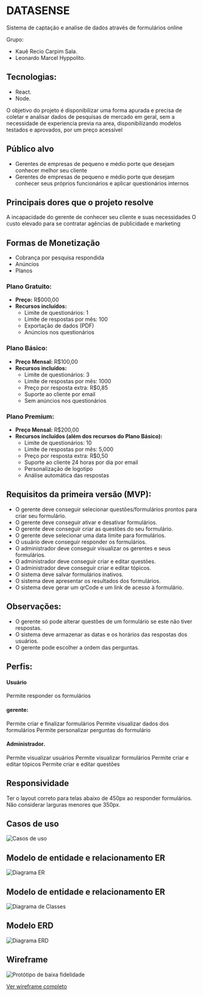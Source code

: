 # DATASENSE

Sistema de captação e analise de dados através de formulários online

Grupo:  

- Kauê Recio Carpim Sala.  
- Leonardo Marcel Hyppolito.  

## Tecnologias: 

- React. 
- Node. 

O objetivo do projeto é disponibilizar uma forma apurada e precisa de coletar e analisar dados de pesquisas de mercado em geral, sem a necessidade de experiencia previa na area, disponibilizando modelos testados e aprovados, por um preço acessível

## Público alvo 

- Gerentes de empresas de pequeno e médio porte que desejam conhecer melhor seu cliente
- Gerentes de empresas de pequeno e médio porte que desejam conhecer seus próprios funcionários e aplicar questionários internos

## Principais dores que o projeto resolve 

A incapacidade do gerente de conhecer seu cliente e suas necessidades
O custo elevado para se contratar agências de publicidade e marketing

## Formas de Monetização

- Cobrança por pesquisa respondida
- Anúncios
- Planos

### Plano Gratuito:
- **Preço:** R$000,00
- **Recursos incluídos:**
  - Limite de questionários: 1
  - Limite de respostas por mês: 100
  - Exportação de dados (PDF)
  - Anúncios nos questionários

### Plano Básico:
- **Preço Mensal:** R$100,00
- **Recursos incluídos:**
  - Limite de questionários: 3
  - Limite de respostas por mês: 1000
  - Preço por resposta extra: R$0,85
  - Suporte ao cliente por email
  - Sem anúncios nos questionários

### Plano Premium:
- **Preço Mensal:** R$200,00
- **Recursos incluídos (além dos recursos do Plano Básico):**
  - Limite de questionários: 10
  - Limite de respostas por mês: 5,000
  - Preço por resposta extra: R$0,50
  - Suporte ao cliente 24 horas por dia por email
  - Personalização de logotipo
  - Análise automática das respostas

## Requisitos da primeira versão (MVP):
 
- O gerente deve conseguir selecionar questões/formulários prontos para criar seu formulário. 
- O gerente deve conseguir ativar e desativar formulários. 
- O gerente deve conseguir criar as questões do seu formulário. 
- O gerente deve selecionar uma data limite para formulários. 
- O usuário deve conseguir responder os formulários. 
- O administrador deve conseguir visualizar os gerentes e seus formulários. 
- O administrador deve conseguir criar e editar questões.
- O administrador deve conseguir criar e editar tópicos.
- O sistema deve salvar formulários inativos. 
- O sistema deve apresentar os resultados dos formulários. 
- O sistema deve gerar um qrCode e um link de acesso à formulário. 

## Observações:

- O gerente só pode alterar questões de um formulário se este não tiver respostas. 
- O sistema deve armazenar as datas e os horários das respostas dos usuários. 
- O gerente pode escolher a ordem das perguntas. 

## Perfis:

#### Usuário
  Permite responder os formulários

#### gerente:
  Permite criar e finalizar formulários
  Permite visualizar dados dos formulários
  Permite personalizar perguntas do formulário

#### Administrador.
  Permite visualizar usuários
  Permite visualizar formulários
  Permite criar e editar tópicos
  Permite criar e editar questões

## Responsividade
  Ter o layout correto para telas abaixo de 450px ao responder formulários.
  Não considerar larguras menores que 350px.


## Casos de uso

![Casos de uso](./docs/useCases.drawio.png)

## Modelo de entidade e relacionamento ER

![Diagrama ER](./docs/conceitual.drawio.png)

## Modelo de entidade e relacionamento ER

![Diagrama de Classes](./docs/class.diagram.drawio.png)


## Modelo ERD

![Diagrama ERD](./docs/ERD.svg)

## Wireframe

![Protótipo de baixa fidelidade](./docs/wireframe.png)

[Ver wireframe completo](https://www.figma.com/file/MLQHokmbohaa13met0GY9v/Feedback-VIew?type=design&mode=design&t=jsagiL4DEpiH0PK1-0)
